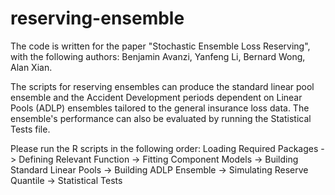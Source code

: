 # reserving-ensemble

The code is written for the paper "Stochastic Ensemble Loss Reserving", with the following authors: Benjamin Avanzi, Yanfeng Li, Bernard Wong, Alan Xian.

The scripts for reserving ensembles can produce the standard linear pool ensemble and the Accident Development periods dependent on Linear Pools (ADLP) ensembles tailored to the general insurance loss data. 
The ensemble's performance can also be evaluated by running the Statistical Tests file. 

Please run the R scripts in the following order:
Loading Required Packages -> Defining Relevant Function -> Fitting Component Models -> Building Standard Linear Pools -> Building ADLP Ensemble -> Simulating Reserve Quantile -> Statistical Tests

